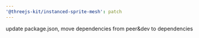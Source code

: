 ```yaml
---
'@threejs-kit/instanced-sprite-mesh': patch
---
```


update package.json, move dependencies from peer&dev to dependencies
